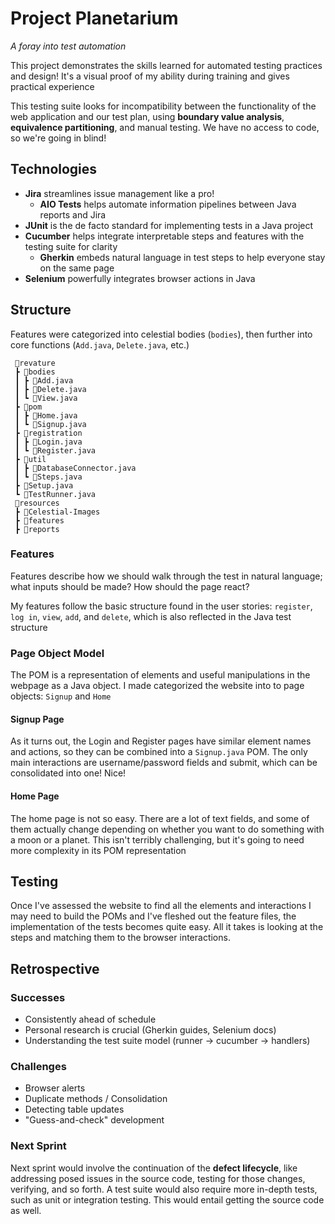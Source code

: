 # Project Planetarium

_A foray into test automation_

This project demonstrates the skills learned for automated testing practices
and design! It's a visual proof of my ability during training and gives
practical experience

This testing suite looks for incompatibility between the 
functionality of the web application and our test plan, using **boundary 
value analysis**, **equivalence partitioning**, and manual testing. We have no access to 
code, so we're going in blind! 

## Technologies

- **Jira** streamlines issue management like a pro!
    - **AIO Tests** helps automate information pipelines between Java 
      reports and Jira  
- **JUnit** is the de facto standard for implementing tests in a Java project
- **Cucumber** helps integrate interpretable steps and features with 
  the testing suite for clarity
  - **Gherkin** embeds natural language in test steps to help 
    everyone stay on the same page
- **Selenium** powerfully integrates browser actions in Java 

## Structure

Features were categorized into celestial bodies (`bodies`), then further
into core functions (`Add.java`, `Delete.java`, etc.)

````
 📂revature 
 ┣ 📂bodies
 ┃ ┣ 🍵Add.java
 ┃ ┣ 🍵Delete.java
 ┃ ┗ 🍵View.java
 ┣ 📂pom
 ┃ ┣ 🍵Home.java
 ┃ ┗ 🍵Signup.java
 ┣ 📂registration
 ┃ ┣ 🍵Login.java
 ┃ ┗ 🍵Register.java
 ┣ 📂util
 ┃ ┣ 🍵DatabaseConnector.java
 ┃ ┗ 🍵Steps.java
 ┣ 🍵Setup.java
 ┗ 🍵TestRunner.java
 📂resources
 ┣ 📂Celestial-Images
 ┣ 📂features
 ┣ 📂reports
````

### Features

Features describe how we should walk through the test in natural 
language; what inputs should be made? How should the page react? 

My features follow the basic structure found in the user stories:
`register`, `log in`, `view`, `add`,
and  `delete`, which is also reflected in the Java test structure

[//]: # (This information isn't visible)

### Page Object Model

The POM is a representation of elements and useful manipulations in 
the webpage as a Java object. I made categorized the website into
to page objects: `Signup` and `Home`

#### Signup Page

As it turns out, the Login and Register pages have similar element names and actions,
so they can be combined into a `Signup.java` POM. The only main interactions are 
username/password fields and submit, which can be consolidated into one! Nice!

#### Home Page

The home page is not so easy. There are a lot of text fields, and some of them
actually change depending on whether you want to do something with a moon or 
a planet. This isn't terribly challenging, but it's going to need more complexity
in its POM representation


## Testing

Once I've assessed the website to find all the elements and interactions I may need
to build the POMs and I've fleshed out the feature files, the implementation of the
tests becomes quite easy. All it takes is looking at the steps and matching them to
the browser interactions.


## Retrospective

### Successes

[//]: # (What did you exceed in doing well?)

- Consistently ahead of schedule
- Personal research is crucial (Gherkin guides, Selenium docs)
- Understanding the test suite model (runner -> cucumber -> handlers) 

### Challenges

- Browser alerts
- Duplicate methods / Consolidation
- Detecting table updates
- "Guess-and-check" development

### Next Sprint
Next sprint would involve the continuation of the **defect lifecycle**, like
addressing posed issues in the source code, testing for those changes, verifying, 
and so forth. A test suite would also require more in-depth tests, such as unit 
or integration testing. This would entail getting the source code as well.